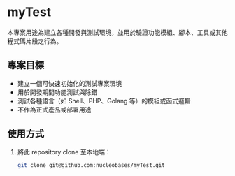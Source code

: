 # myTest

本專案用途為建立各種開發與測試環境，並用於驗證功能模組、腳本、工具或其他程式碼片段之行為。

## 專案目標

- 建立一個可快速初始化的測試專案環境
- 用於開發期間功能測試與除錯
- 測試各種語言（如 Shell、PHP、Golang 等）的模組或函式邏輯
- 不作為正式產品或部署用途

## 使用方式

1. 將此 repository clone 至本地端：
   ```bash
   git clone git@github.com:nucleobases/myTest.git
